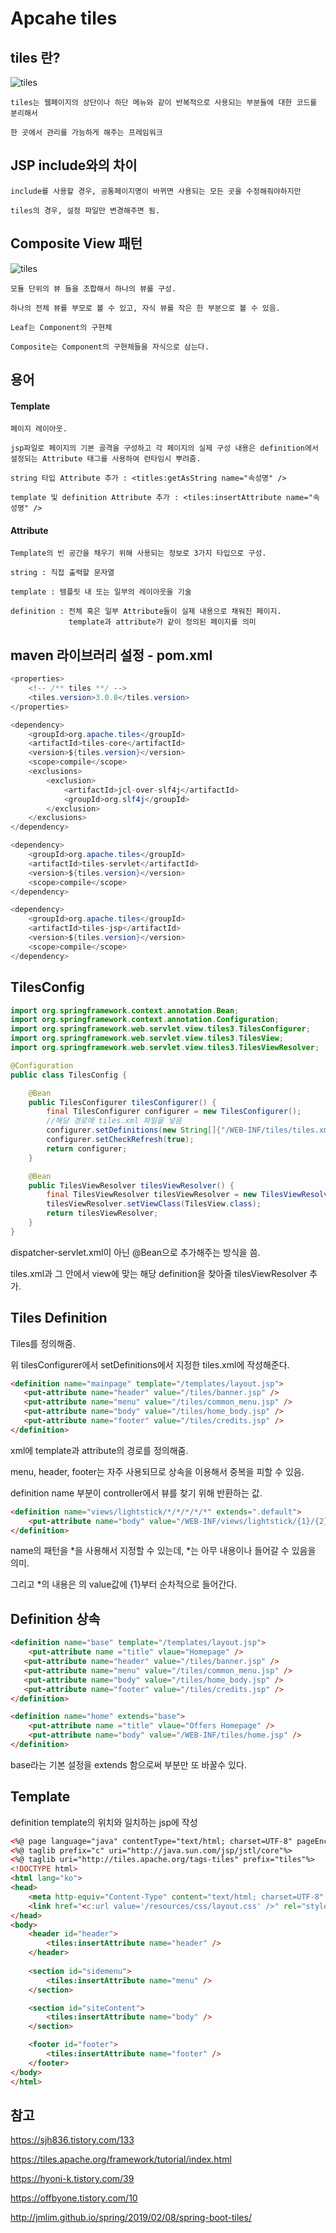 # Apcahe tiles

## tiles 란?

![tiles](../Images/JSP/tiles.png)

    tiles는 웹페이지의 상단이나 하단 메뉴와 같이 반복적으로 사용되는 부분들에 대한 코드를 분리해서 

    한 곳에서 관리를 가능하게 해주는 프레임워크


## JSP include와의 차이


    include를 사용할 경우, 공통페이지명이 바뀌면 사용되는 모든 곳을 수정해줘야하지만

    tiles의 경우, 설정 파일만 변경해주면 됨.

## Composite View 패턴

![tiles](../Images/JSP/tiles%20pattern.jpeg)

    모듈 단위의 뷰 들을 조합해서 하나의 뷰를 구성.

    하나의 전체 뷰를 부모로 볼 수 있고, 자식 뷰를 작은 한 부분으로 볼 수 있음.

    Leaf는 Component의 구현체

    Composite는 Component의 구현체들을 자식으로 삼는다. 

## 용어 

#### Template

    페이지 레이아웃.

    jsp파일로 페이지의 기본 골격을 구성하고 각 페이지의 실제 구성 내용은 definition에서 설정되는 Attribute 태그를 사용하여 런타임시 뿌려줌. 

    string 타입 Attribute 추가 : <titles:getAsString name="속성명" />

    template 및 definition Attribute 추가 : <tiles:insertAttribute name="속성명" />

#### Attribute

    Template의 빈 공간을 채우기 위해 사용되는 정보로 3가지 타입으로 구성.

    string : 직접 출력할 문자열

    template : 템플릿 내 또는 일부의 레이아웃을 기술

    definition : 전체 혹은 일부 Attribute들이 실제 내용으로 채워진 페이지. 
                 template과 attribute가 같이 정의된 페이지를 의미 


## maven 라이브러리 설정 - pom.xml

~~~java
<properties>
    <!-- /** tiles **/ -->
    <tiles.version>3.0.8</tiles.version>
</properties>

<dependency>
    <groupId>org.apache.tiles</groupId>
    <artifactId>tiles-core</artifactId>
    <version>${tiles.version}</version>
    <scope>compile</scope>
    <exclusions>
        <exclusion>
            <artifactId>jcl-over-slf4j</artifactId>
            <groupId>org.slf4j</groupId>
        </exclusion>
    </exclusions>
</dependency>

<dependency>
    <groupId>org.apache.tiles</groupId>
    <artifactId>tiles-servlet</artifactId>
    <version>${tiles.version}</version>
    <scope>compile</scope>
</dependency>

<dependency>
    <groupId>org.apache.tiles</groupId>
    <artifactId>tiles-jsp</artifactId>
    <version>${tiles.version}</version>
    <scope>compile</scope>
</dependency>
~~~

## TilesConfig

~~~java
import org.springframework.context.annotation.Bean;
import org.springframework.context.annotation.Configuration;
import org.springframework.web.servlet.view.tiles3.TilesConfigurer;
import org.springframework.web.servlet.view.tiles3.TilesView;
import org.springframework.web.servlet.view.tiles3.TilesViewResolver;

@Configuration
public class TilesConfig {

    @Bean
    public TilesConfigurer tilesConfigurer() {
        final TilesConfigurer configurer = new TilesConfigurer();
        //해당 경로에 tiles.xml 파일을 넣음
        configurer.setDefinitions(new String[]{"/WEB-INF/tiles/tiles.xml"});
        configurer.setCheckRefresh(true);
        return configurer;
    }

    @Bean
    public TilesViewResolver tilesViewResolver() {
        final TilesViewResolver tilesViewResolver = new TilesViewResolver();
        tilesViewResolver.setViewClass(TilesView.class);
        return tilesViewResolver;
    }
}
~~~

dispatcher-servlet.xml이 아닌 @Bean으로 추가해주는 방식을 씀. 

tiles.xml과 그 안에서 view에 맞는 해당 definition을 찾아줄 tilesViewResolver 추가.



## Tiles Definition

Tiles를 정의해줌. 

위 tilesConfigurer에서 setDefinitions에서 지정한 tiles.xml에 작성해준다. 

~~~html
<definition name="mainpage" template="/templates/layout.jsp">    
   <put-attribute name="header" value="/tiles/banner.jsp" /> 
   <put-attribute name="menu" value="/tiles/common_menu.jsp" /> 
   <put-attribute name="body" value="/tiles/home_body.jsp" /> 
   <put-attribute name="footer" value="/tiles/credits.jsp" /> 
</definition>
~~~

xml에 template과 attribute의 경로를 정의해줌. 

menu, header, footer는 자주 사용되므로 상속을 이용해서 중복을 피할 수 있음.

definition name 부분이 controller에서 뷰를 찾기 위해 반환하는 값.

~~~html
<definition name="views/lightstick/*/*/*/*/*" extends=".default">
    <put-attribute name="body" value="/WEB-INF/views/lightstick/{1}/{2}/{3}/{4}/{5}.jsp" />
</definition>
~~~

name의 패턴을 *을 사용해서 지정할 수 있는데, *는 아무 내용이나 들어갈 수 있음을 의미. 

그리고 *의 내용은 <put-attribute>의 value값에 {1}부터 순차적으로 들어간다. 


## Definition 상속

~~~html
<definition name="base" template="/templates/layout.jsp">
	<put-attribute name ="title" vlaue="Homepage" />
   <put-attribute name="header" value="/tiles/banner.jsp" /> 
   <put-attribute name="menu" value="/tiles/common_menu.jsp" /> 
   <put-attribute name="body" value="/tiles/home_body.jsp" /> 
   <put-attribute name="footer" value="/tiles/credits.jsp" /> 
</definition>

<definition name="home" extends="base">
	<put-attribute name ="title" vlaue="Offers Homepage" />
    <put-attribute name="body" value="/WEB-INF/tiles/home.jsp" />
</definition>
~~~

base라는 기본 설정을 extends 함으로써 부분만 또 바꿀수 있다. 

## Template

definition template의 위치와 일치하는 jsp에 작성

~~~html
<%@ page language="java" contentType="text/html; charset=UTF-8" pageEncoding="UTF-8"%>
<%@ taglib prefix="c" uri="http://java.sun.com/jsp/jstl/core"%> 
<%@ taglib uri="http://tiles.apache.org/tags-tiles" prefix="tiles"%> 
<!DOCTYPE html> 
<html lang="ko"> 
<head> 
    <meta http-equiv="Content-Type" content="text/html; charset=UTF-8" /> <title><tiles:getAsString name="title" /></title> 
    <link href="<c:url value='/resources/css/layout.css' />" rel="stylesheet"></link> 
</head> 
<body> 
    <header id="header"> 
        <tiles:insertAttribute name="header" /> 
    </header> 
        
    <section id="sidemenu"> 
        <tiles:insertAttribute name="menu" /> 
    </section> 

    <section id="siteContent"> 
        <tiles:insertAttribute name="body" /> 
    </section> 

    <footer id="footer"> 
        <tiles:insertAttribute name="footer" /> 
    </footer> 
</body> 
</html>
~~~





## 참고  

https://sjh836.tistory.com/133

https://tiles.apache.org/framework/tutorial/index.html

https://hyoni-k.tistory.com/39

https://offbyone.tistory.com/10

http://jmlim.github.io/spring/2019/02/08/spring-boot-tiles/